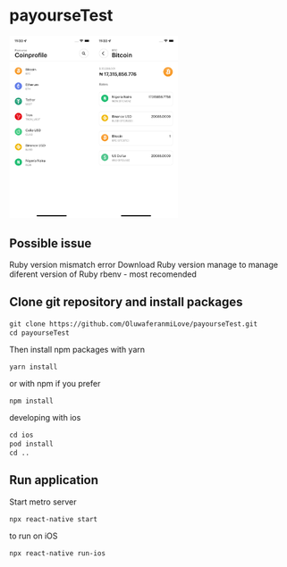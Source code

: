 # payourseTest
<img src="./src/assets/image/screenShot1.png" width="30%" height="30%"><img src="./src/assets/image/screenShot2.png" width="30%" height="30%">
## Possible issue

  Ruby version mismatch error
    Download Ruby version manage to manage diferent version of Ruby
    rbenv - most recomended

## Clone git repository and install packages

    git clone https://github.com/OluwaferanmiLove/payourseTest.git
    cd payourseTest

Then install npm packages with yarn

    yarn install

or with npm if you prefer

    npm install

developing with ios

    cd ios
    pod install
    cd ..

## Run application

Start metro server

    npx react-native start

to run on iOS

    npx react-native run-ios